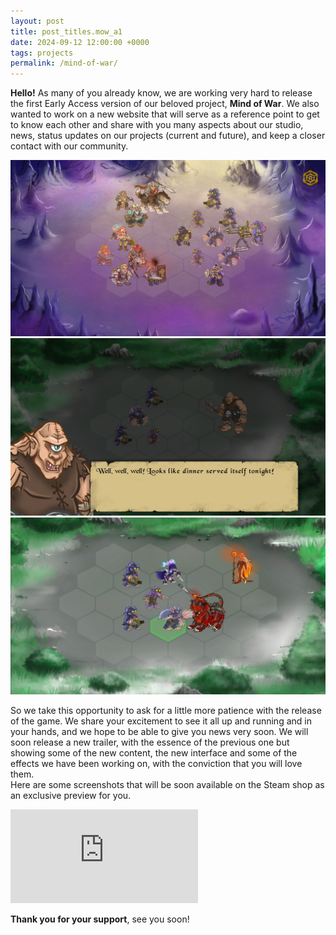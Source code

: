 ```yaml
---
layout: post
title: post_titles.mow_a1
date: 2024-09-12 12:00:00 +0000
tags: projects
permalink: /mind-of-war/
---
```


**Hello!** As many of you already know, we are working very hard to release the first Early Access version of our beloved project, **Mind of War**.
We also wanted to work on a new website that will serve as a reference point to get to know each other and share with you many aspects about our studio, news, status updates on our projects (current and future), and keep a closer contact with our community.

<div class="triple-column">
    <a class="image-link" href="/assets/posts/mind-of-war/capture_ea_1.jpg">
        <img src="/assets/posts/mind-of-war/capture_ea_1.jpg">
    </a>
    <a class="image-link" href="/assets/posts/mind-of-war/capture_ea_2.jpg">
        <img src="/assets/posts/mind-of-war/capture_ea_2.jpg">
    </a>
    <a class="image-link" href="/assets/posts/mind-of-war/capture_ea_3.jpg">
        <img src="/assets/posts/mind-of-war/capture_ea_3.jpg">
    </a>
</div>

So we take this opportunity to ask for a little more patience with the release of the game. We share your excitement to see it all up and running and in your hands, and we hope to be able to give you news very soon. We will soon release a new trailer, with the essence of the previous one but showing some of the new content, the new interface and some of the effects we have been working on, with the conviction that you will love them.  
Here are some screenshots that will be soon available on the Steam shop as an exclusive preview for you.

<div class="post-widget">
    <iframe class="steam-iframe" src="https://store.steampowered.com/widget/2960010/?l={{ site.lang }}" frameborder="0"></iframe>
</div>

**Thank you for your support**, see you soon!
